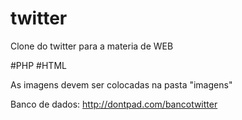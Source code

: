 # twitter
Clone do twitter para a materia de WEB

#PHP 
#HTML


As imagens devem ser colocadas na pasta "imagens"

Banco de dados: http://dontpad.com/bancotwitter
